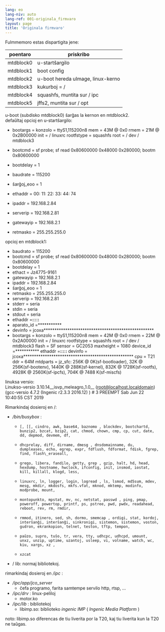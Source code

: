 ```yaml
---
lang: eo
lang-niv: auto
lang-ref: 001-originala_firmvaro
layout: page
title: 'Originala firmvaro'
---
```


Fulmmemoro estas dispartigita jene:

poentaro | priskribo |
--- | --- |
mtdblock0 | u-startŝargilo |
mtdblock1 | boot config |
mtdblock2 | u-boot hereda uImage, linux-kerno |
mtdblock3 | kukurboj = / |
mtdblock4 | squashfs, muntita sur / ipc |
mtdblock5 | jffs2, muntita sur / opt |

u-boot (subdisko mtdblock0) ŝarĝas la kernon en mtdblock2.  
defaŭltaj opcioj en u-startŝargilo:  
* bootargs = konzolo = ttyS1,115200n8 mem = 43M @ 0x0 rmem = 21M @ 0x2B00000 init = / linuxrc rootfstype = squashfs root = / dev / mtdblock3

* bootcmd = sf probe; sf read 0x80600000 0x48000 0x280000; bootm 0x80600000

* bootdelay = 1

* baudrate = 115200

* ŝarĝoj\_eoo = 1

* ethaddr = 00: 11: 22: 33: 44: 74

* ipaddr = 192.168.2.84

* serverip = 192.168.2.81

* gatewayip = 192.168.2.1

* retmasko = 255.255.255.0


opcioj en mtdblock1:
* baudrato = 115200
* bootcmd = sf probe; sf read 0x80600000 0x48000 0x280000; bootm 0x80600000
* bootdelay = 1
* ethact = Jz4775-9161
* gatewayip = 192.168.2.1
* ipaddr = 192.168.2.84
* ŝarĝoj\_eoo = 1
* retmasko = 255.255.255.0
* serverip = 192.168.2.81
* stderr = seria
* stdin = seria
* stdout = seria
* ethaddr =**:**:**:**:**:**
* aparato\_id =***********
* devinfo = jcoxa***************************************************
* bootargs = konzolo = ttyS1,115200n8 mem = 42M @ 0x0 rmem = 22M @ 0x2A00000 init = / linuxrc rootfstype = squashfs root = / dev / mtdblock3 flash = SF sensor = GC2053 maxheight = 1080 device\_id =*********** ethaddr =**:**:**:**:**:** devinfo = jcoxa*************************************************** cpu = T21 ddr = 64M mtdparts = jz\_sfc: 256K @ 0K(sf-bootloader), 32K @ 256K(sf-bootenv), 1440K @ 288K(sf-kernel), 832K @ 1728K(sf-rootfs), 4928K @ 2560K(sf-ipcfs), 704K @ 7488 K(sf-miscfs)


linuksa versio:  
Linukso-versio 3.10.14\_\_isvp\_meleagro\_1.0\_\_ (root@localhost.localdomain) (gcc-versio 4.7.2 (Ingenic r2.3.3 2016.12) ) # 3 PREEMPT Sab Jun 22 10:40:55 CST 2019


Rimarkindaj dosieroj en /:
* _/bin/busybox_ : 
  *     [, [[, cindro, awk, base64, baznomo , blockdev, bootchartd, bunzip2, bzcat, bzip2, cat, chmod, chown, cmp, cp, cut, date, dd, depmod, devmem, df,
  *     dhcprelay, diff, dirname, dmesg , dnsdomainname, du, dumpleases, echo, egrep, expr, fdflush, fdformat, fdisk, fgrep, find, flash\_eraseall,
  *     grego, libera, fandilo, getty, grep , gzip, halt, hd, head, hexdump, hostname, hwclock, ifconfig, init, insmod, iostat, kill, killall, klogd, less,
  *     linuxrc, ln, logger, login, logread , ls, lsmod, md5sum, mdev, mesg, mkdir, mkdosfs, mkfs.vfat, mknod, mktemp, modinfo, modprobe, mount,
  *     montopunkto, mpstat, mv, nc, netstat, passwd , ping, pmap, poweroff, powertop, printf, ps, pstree, pwd, pwdx, readahead, reboot, rev, rm, rmdir,
  *     rmmod, itinero, sed, sh, dormo, smemcap , ordigi, stat, kordoj, interŝanĝi, interŝanĝi, sinkronigi, sistemon, sistemon, voston, gudron, ekrankopion, telnet, teston, tftp, tempon,
  *     paŭzo, supro, tuŝo, tr, vera, tty, udhcpc, udhcpd, umount, unxz, unzip, uptime, uzantoj, usleep, vi, volname, watch, wc, kiu, xargs, xz ,
  *     xzcat

* / lib: normaj bibliotekoj.


rimarkindaj dosieroj en _/ipc_ :
* _/ipc/app/jco\_server_
  * ĉefa programo, farita samtempe servilo http, rtsp, ...
* _/ipc/drv_ : linux-peliloj
  * motor.ko
* _/ipc/lib_ : bibliotekoj
  * libimp.so: biblioteko _ingenic_ _IMP_ ( _Ingenic Media Platform_ )


noto: libimp.so diferencas de tiu liverita por la T20, kaj tiu liverita kun la T20 ne taŭgas.

